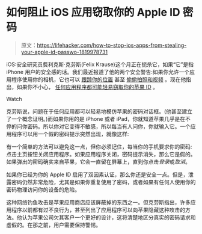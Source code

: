 # 如何阻止 iOS 应用窃取你的 Apple ID 密码

> 原文：<https://lifehacker.com/how-to-stop-ios-apps-from-stealing-your-apple-id-passwo-1819978731>

iOS:安全研究员费利克斯·克劳斯(Felix Krause)这个月正在扼杀它，如果“它”是指 iPhone 用户的安全感的话。我们最近报道了他的两个安全警告:如果你允许一个应用程序使用你的相机，它也可以 [跟踪你的位置](https://lifehacker.com/how-apps-use-your-photos-to-track-your-location-1819802266) 甚至 [偷偷拍照和视频](https://lifehacker.com/how-to-stop-ios-apps-from-secretly-spying-through-your-1819877630) 。现在他指出，如果你不小心， [任何应用程序都可能轻易窃取你的苹果 ID](https://krausefx.com/blog/ios-privacy-stealpassword-easily-get-the-users-apple-id-password-just-by-asking) 。

Watch

克劳斯说，问题在于任何应用都可以轻易地模仿苹果的密码对话框。(他甚至建立了一个概念证明。)而如果你用的是 iPhone 或者 iPad，你就知道苹果几乎是在不停的问你密码。所以你对它变得不敏感，所以每当有人问你，你就输入它。一个应用程序可以用一个假的密码提示突然出现，就像这样:

有一个简单的方法可以避免这一点，但你必须记住，每当你的手机要求你的密码:点击主页按钮关闭应用程序。如果应用程序关闭，密码提示消失，那么它是假的。如果弹出的密码确实来自苹果，它会一直留在屏幕上，直到你点击*登录*或*取消*。

如果你已经为你的 Apple ID 启用了双因素认证，那么你还是安全一点。但是，泄露密码仍然非常危险，尤其是如果你重复使用了密码，或者如果有任何人使用你的密码物理访问你的设备的危险。

这种网络钓鱼攻击是苹果应用商店应该屏蔽掉的东西之一。但克劳斯指出，许多应用程序以前都有过不良行为，甚至列出了应用程序可以向苹果隐藏这种攻击的方法。他认为苹果公司欠其客户一个更好的设计，这将清楚地区分真实的密码请求和虚假的。在那之前，用户需要保持警惕。